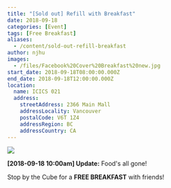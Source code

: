 ```yaml
---
title: "[Sold out] Refill with Breakfast"
date: 2018-09-18
categories: [Event]
tags: [Free Breakfast]
aliases:
  - /content/sold-out-refill-breakfast
author: njhu
images:
  - /files/Facebook%20Cover%20Breakfast%20new.jpg
start_date: 2018-09-18T08:00:00.000Z
end_date: 2018-09-18T12:00:00.000Z
location:
  name: ICICS 021
  address:
    streetAddress: 2366 Main Mall
    addressLocality: Vancouver
    postalCode: V6T 1Z4
    addressRegion: BC
    addressCountry: CA
---
```


![](/files/Facebook%20Cover%20Breakfast%20new.jpg)

**\[2018-09-18 10:00am\] Update:** Food's all gone!

Stop by the Cube for a **FREE BREAKFAST** with friends!
